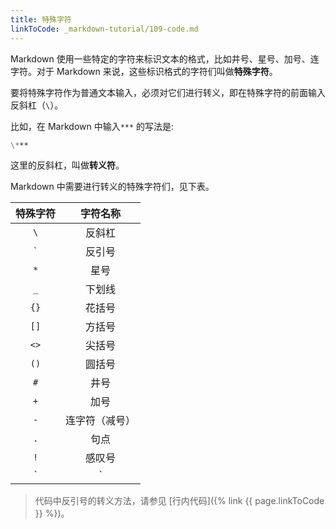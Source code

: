 ```yaml
---
title: 特殊字符
linkToCode: _markdown-tutorial/109-code.md
---
```


Markdown 使用一些特定的字符来标识文本的格式，比如井号、星号、加号、连字符。对于 Markdown 来说，这些标识格式的字符们叫做**特殊字符**。

要将特殊字符作为普通文本输入，必须对它们进行转义，即在特殊字符的前面输入反斜杠（`\`）。

比如，在 Markdown 中输入`***` 的写法是: 

```markdown
\***
```

这里的反斜杠，叫做**转义符**。

Markdown 中需要进行转义的特殊字符们，见下表。

|  特殊字符  |  字符名称  |
|:--:|:--:|
|  `\`  |  反斜杠  |
|  `` ` ``  |  反引号  |
|  `*`  |  星号  |
|  `_`  |  下划线  |
|  `{}`  |  花括号  |
|  `[]`  |  方括号  |
|  `<>`  |  尖括号  |
|  `()`  |  圆括号  |
|  `#`  |  井号  |
|  `+`  |  加号  |
|  `-`  |  连字符（减号）  |
|  `.`  |  句点  |
|  `!`  |  感叹号  |
|  `|`  |  管道符  |

> 代码中反引号的转义方法，请参见 [行内代码]({% link {{ page.linkToCode }} %})。
